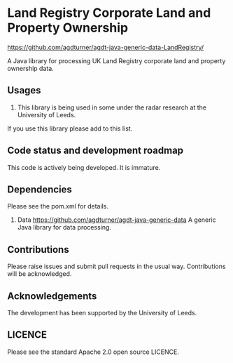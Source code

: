# Land Registry Corporate Land and Property Ownership

https://github.com/agdturner/agdt-java-generic-data-LandRegistry/

A Java library for processing UK Land Registry corporate land and property ownership data.

## Usages
1. This library is being used in some under the radar research at the University of Leeds.

If you use this library please add to this list.

## Code status and development roadmap
This code is actively being developed. It is immature.

## Dependencies
Please see the pom.xml for details.
1. Data
https://github.com/agdturner/agdt-java-generic-data
A generic Java library for data processing.

## Contributions
Please raise issues and submit pull requests in the usual way. Contributions will be acknowledged.

## Acknowledgements
The development has been supported by the University of Leeds. 

## LICENCE
Please see the standard Apache 2.0 open source LICENCE.
